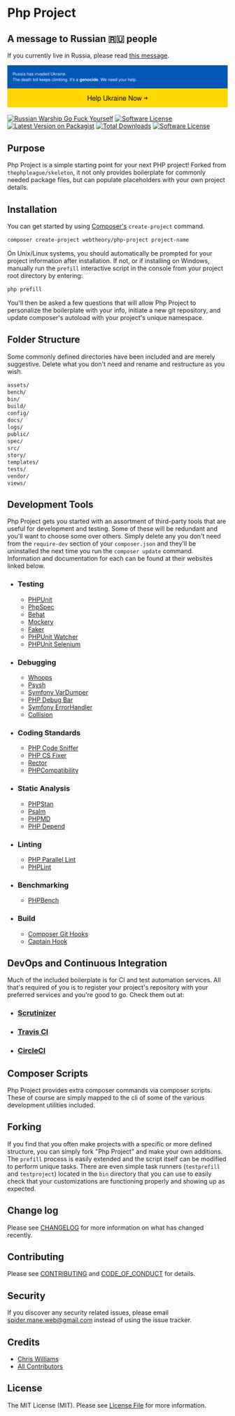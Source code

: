 # Php Project

## A message to Russian 🇷🇺 people

If you currently live in Russia, please read [this message][link:to-russia].

[![Stand With Ukraine][banner:support-ukraine]][link:support-ukraine]

[![Russian Warship Go Fuck Yourself][badge:support-ukraine]][link:support-ukraine]
[![Software License][badge:license]][link:license]
[![Latest Version on Packagist][badge:packagist-version]][link:packagist]
[![Total Downloads][badge:packagist-downloads]][link:packagist-downloads]
[![Software License][badge:license]][link:license]

## Purpose

Php Project is a simple starting point for your next PHP project! Forked from `thephpleague/skeleton`, it not only provides boilerplate for commonly needed package files, but can populate placeholders with your own project details.

## Installation

You can get started by using [Composer's](https://getcomposer.org/) `create-project` command.

```bash
composer create-project webtheory/php-project project-name
```

On Unix/Linux systems, you should automatically be prompted for your project information after installation. If not, or if installing on Windows, manually run the `prefill` interactive script in the console from your project root directory by entering:

```bash
php prefill
```

You'll then be asked a few questions that will allow Php Project to personalize the boilerplate with your info, initiate a new git repository, and update composer's autoload with your project's unique namespace.

## Folder Structure

Some commonly defined directories have been included and are merely suggestive. Delete what you don't need and rename and restructure as you wish.

```text
assets/
bench/
bin/
build/
config/
docs/
logs/
public/
spec/
src/
story/
templates/
tests/
vendor/
views/
```

## Development Tools

Php Project gets you started with an assortment of third-party tools that are useful for development and testing. Some of these will be redundant and you'll want to choose some over others. Simply delete any you don't need from the `require-dev` section of your `composer.json` and they'll be uninstalled the next time you run the `composer update` command. Information and documentation for each can be found at their websites linked below.

- ### Testing

  - [PHPUnit](https://phpunit.de)
  - [PhpSpec](http://phpspec.net)
  - [Behat](https://behat.org)
  - [Mockery](http://docs.mockery.io)
  - [Faker](https://fakerphp.github.io)
  - [PHPUnit Watcher](https://github.com/spatie/phpunit-watcher)
  - [PHPUnit Selenium](https://github.com/giorgiosironi/phpunit-selenium)

- ### Debugging

  - [Whoops](https://filp.github.io/whoops)
  - [Psysh](https://psysh.org)
  - [Symfony VarDumper](https://symfony.com/doc/current/components/var_dumper)
  - [PHP Debug Bar](http://phpdebugbar.com)
  - [Symfony ErrorHandler](https://github.com/symfony/error-handler)
  - [Collision](https://github.com/nunomaduro/collision)

- ### Coding Standards

  - [PHP Code Sniffer](https://github.com/squizlabs/PHP_CodeSniffer/wiki)
  - [PHP CS Fixer](https://github.com/FriendsOfPHP/PHP-CS-Fixer)
  - [Rector](https://getrector.org)
  - [PHPCompatibility](https://github.com/PHPCompatibility/PHPCompatibility)

- ### Static Analysis

  - [PHPStan](https://phpstan.org)
  - [Psalm](https://psalm.dev)
  - [PHPMD](https://phpmd.org/)
  - [PHP Depend](https://pdepend.org/)

- ### Linting

  - [PHP Parallel Lint](https://github.com/php-parallel-lint/PHP-Parallel-Lint)
  - [PHPLint](https://github.com/overtrue/phplint)

- ### Benchmarking

  - [PHPBench](https://phpbench.readthedocs.io)

- ### Build

  - [Composer Git Hooks](https://github.com/BrainMaestro/composer-git-hooks)
  - [Captain Hook](https://github.com/captainhookphp/captainhook)

## DevOps and Continuous Integration

Much of the included boilerplate is for CI and test automation services. All that's required of you is to register your project's repository with your preferred services and you're good to go. Check them out at:

- ### [Scrutinizer](https://scrutinizer-ci.com/)

- ### [Travis CI](https://www.travis-ci.com/)

- ### [CircleCI](https://circleci.com/)

## Composer Scripts

Php Project provides extra composer commands via composer scripts. These of course are simply mapped to the cli of some of the various development utilities included.

## Forking

If you find that you often make projects with a specific or more defined structure, you can simply fork "Php Project" and make your own additions. The `prefill` process is easily extended and the script itself can be modified to perform unique tasks. There are even simple task runners (`testprefill` and `testproject`) located in the `bin` directory that you can use to easily check that your customizations are functioning properly and showing up as expected.

## Change log

Please see [CHANGELOG][link:changelog] for more information on what has changed recently.

## Contributing

Please see [CONTRIBUTING][link:contributing] and [CODE_OF_CONDUCT][link:code-of-conduct] for details.

## Security

If you discover any security related issues, please email spider.mane.web@gmail.com instead of using the issue tracker.

## Credits

- [Chris Williams][link:author]
- [All Contributors][link:contributors]

## License

The MIT License (MIT). Please see [License File][link:license] for more information.

<!-- Links -->

[link:author]: https://github.com/spider-mane
[link:changelog]: CHANGELOG.md
[link:code-of-conduct]: CODE_OF_CONDUCT.md
[link:contributing]: CONTRIBUTING.md
[link:contributors]: ../../contributors
[link:license]: LICENSE.md
[link:packagist-downloads]: https://packagist.org/packages/webtheory/php-project/stats
[link:packagist]: https://packagist.org/packages/webtheory/php-project

<!-- Badges -->

[badge:license]: https://img.shields.io/badge/license-MIT-brightgreen.svg
[badge:packagist-downloads]: https://img.shields.io/packagist/dt/webtheory/php-project.svg
[badge:packagist-version]: https://img.shields.io/packagist/v/webtheory/php-project.svg

<!-- Support Ukraine -->

[badge:support-ukraine]: https://raw.githubusercontent.com/vshymanskyy/StandWithUkraine/main/badges/RussianWarship.svg
[banner:support-ukraine]: https://raw.githubusercontent.com/vshymanskyy/StandWithUkraine/main/banner2-direct.svg
[link:support-ukraine]: https://stand-with-ukraine.pp.ua
[link:to-russia]: https://github.com/vshymanskyy/StandWithUkraine/blob/main/docs/ToRussianPeople.md
